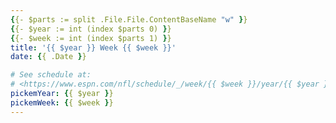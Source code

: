 ```yaml
---
{{- $parts := split .File.File.ContentBaseName "w" }}
{{- $year := int (index $parts 0) }}
{{- $week := int (index $parts 1) }}
title: '{{ $year }} Week {{ $week }}'
date: {{ .Date }}

# See schedule at:
# <https://www.espn.com/nfl/schedule/_/week/{{ $week }}/year/{{ $year }}/>
pickemYear: {{ $year }}
pickemWeek: {{ $week }}
---
```

